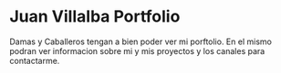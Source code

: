# Juan Villalba Portfolio
Damas y Caballeros tengan a bien poder ver mi porftolio.
En el mismo podran ver informacion sobre mi y mis proyectos y los canales para contactarme.
